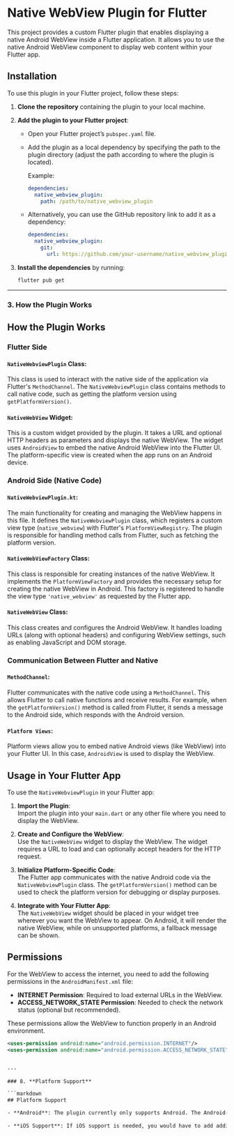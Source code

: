 # Native WebView Plugin for Flutter

This project provides a custom Flutter plugin that enables displaying a native Android WebView inside a Flutter application. It allows you to use the native Android WebView component to display web content within your Flutter app.

## Installation

To use this plugin in your Flutter project, follow these steps:

1. **Clone the repository** containing the plugin to your local machine.

2. **Add the plugin to your Flutter project**:
   - Open your Flutter project’s `pubspec.yaml` file.
   - Add the plugin as a local dependency by specifying the path to the plugin directory (adjust the path according to where the plugin is located).
   
     Example:
     ```yaml
     dependencies:
       native_webview_plugin:
         path: /path/to/native_webview_plugin
     ```

   - Alternatively, you can use the GitHub repository link to add it as a dependency:
     ```yaml
     dependencies:
       native_webview_plugin:
         git:
           url: https://github.com/your-username/native_webview_plugin.git
     ```

3. **Install the dependencies** by running:
   ```bash
   flutter pub get

---

### 3. **How the Plugin Works**


## How the Plugin Works

### Flutter Side

#### `NativeWebviewPlugin` Class:
This class is used to interact with the native side of the application via Flutter's `MethodChannel`. The `NativeWebviewPlugin` class contains methods to call native code, such as getting the platform version using `getPlatformVersion()`.

#### `NativeWebView` Widget:
This is a custom widget provided by the plugin. It takes a URL and optional HTTP headers as parameters and displays the native WebView. The widget uses `AndroidView` to embed the native Android WebView into the Flutter UI. The platform-specific view is created when the app runs on an Android device.

### Android Side (Native Code)

#### `NativeWebviewPlugin.kt`:
The main functionality for creating and managing the WebView happens in this file. It defines the `NativeWebviewPlugin` class, which registers a custom view type (`native_webview`) with Flutter's `PlatformViewRegistry`. The plugin is responsible for handling method calls from Flutter, such as fetching the platform version.

#### `NativeWebViewFactory` Class:
This class is responsible for creating instances of the native WebView. It implements the `PlatformViewFactory` and provides the necessary setup for creating the native WebView in Android. This factory is registered to handle the view type `'native_webview'` as requested by the Flutter app.

#### `NativeWebView` Class:
This class creates and configures the Android WebView. It handles loading URLs (along with optional headers) and configuring WebView settings, such as enabling JavaScript and DOM storage.

### Communication Between Flutter and Native

#### `MethodChannel`:
Flutter communicates with the native code using a `MethodChannel`. This allows Flutter to call native functions and receive results. For example, when the `getPlatformVersion()` method is called from Flutter, it sends a message to the Android side, which responds with the Android version.

#### `Platform Views`:
Platform views allow you to embed native Android views (like WebView) into your Flutter UI. In this case, `AndroidView` is used to display the WebView.

## Usage in Your Flutter App

To use the `NativeWebviewPlugin` in your Flutter app:

1. **Import the Plugin**:  
   Import the plugin into your `main.dart` or any other file where you need to display the WebView.

2. **Create and Configure the WebView**:  
   Use the `NativeWebView` widget to display the WebView. The widget requires a URL to load and can optionally accept headers for the HTTP request.

3. **Initialize Platform-Specific Code**:  
   The Flutter app communicates with the native Android code via the `NativeWebviewPlugin` class. The `getPlatformVersion()` method can be used to check the platform version for debugging or display purposes.

4. **Integrate with Your Flutter App**:  
   The `NativeWebView` widget should be placed in your widget tree wherever you want the WebView to appear. On Android, it will render the native WebView, while on unsupported platforms, a fallback message can be shown.

## Permissions

For the WebView to access the internet, you need to add the following permissions in the `AndroidManifest.xml` file:

- **INTERNET Permission**: Required to load external URLs in the WebView.
- **ACCESS_NETWORK_STATE Permission**: Needed to check the network status (optional but recommended).

These permissions allow the WebView to function properly in an Android environment.

```xml
<uses-permission android:name="android.permission.INTERNET"/>
<uses-permission android:name="android.permission.ACCESS_NETWORK_STATE"/>


---

### 8. **Platform Support**

```markdown
## Platform Support

- **Android**: The plugin currently only supports Android. The Android-specific WebView implementation is registered and displayed via `PlatformViews`.
  
- **iOS Support**: If iOS support is needed, you would have to add additional code to handle WebView on iOS, but this plugin only implements the functionality for Android at this time.
